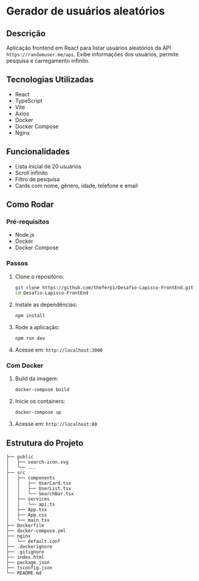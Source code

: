 # Gerador de usuários aleatórios

## Descrição

Aplicação frontend em React para listar usuários aleatórios da API `https://randomuser.me/api`. Exibe informações dos usuários, permite pesquisa e carregamento infinito.

## Tecnologias Utilizadas

- React
- TypeScript
- Vite
- Axios
- Docker
- Docker Compose
- Nginx

## Funcionalidades

- Lista inicial de 20 usuários
- Scroll infinito
- Filtro de pesquisa
- Cards com nome, gênero, idade, telefone e email

## Como Rodar

### Pré-requisitos

- Node.js
- Docker
- Docker Compose

### Passos

1. Clone o repositório:
   ```bash
   git clone https://github.com/theferp1/Desafio-Lapisco-FrontEnd.git
   cd Desafio-Lapisco-FrontEnd
   ```

2. Instale as dependências:
   ```bash
   npm install
   ```

3. Rode a aplicação:
   ```bash
   npm run dev
   ```

4. Acesse em: `http://localhost:3000`

### Com Docker

1. Build da imagem:
   ```bash
   docker-compose build
   ```

2. Inicie os containers:
   ```bash
   docker-compose up
   ```

3. Acesse em: `http://localhost:80`

## Estrutura do Projeto

```plaintext
├── public
│   ├── search-icon.svg
│   └── ...
├── src
│   ├── components
│   │   ├── UserCard.tsx
│   │   ├── UserList.tsx
│   │   └── SearchBar.tsx
│   ├── services
│   │   └── api.ts
│   ├── App.tsx
│   ├── App.css
│   └── main.tsx
├── Dockerfile
├── docker-compose.yml
├── nginx
│   └── default.conf
├── .dockerignore
├── .gitignore
├── index.html
├── package.json
├── tsconfig.json
└── README.md
```

